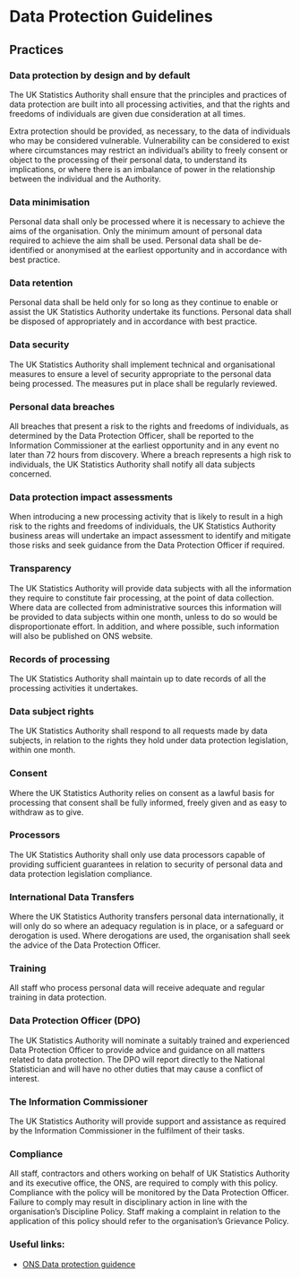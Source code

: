 # Data Protection Guidelines

## Practices

### Data protection by design and by default

The UK Statistics Authority shall ensure that the principles and practices of data protection are built into all processing activities, and that the rights and freedoms of individuals are given due consideration at all times.

Extra protection should be provided, as necessary, to the data of individuals who may be considered vulnerable. Vulnerability can be considered to exist where circumstances may restrict an individual’s ability to freely consent or object to the processing of their personal data, to understand its implications, or where there is an imbalance of power in the relationship between the individual and the Authority.

### Data minimisation

Personal data shall only be processed where it is necessary to achieve the aims of the organisation. Only the minimum amount of personal data required to achieve the aim shall be used. Personal data shall be de-identified or anonymised at the earliest opportunity and in accordance with best practice.

### Data retention

Personal data shall be held only for so long as they continue to enable or assist the UK Statistics Authority undertake its functions. Personal data shall be disposed of appropriately and in accordance with best practice.

### Data security

The UK Statistics Authority shall implement technical and organisational measures to ensure a level of security appropriate to the personal data being processed. The measures put in place shall be regularly reviewed.

### Personal data breaches

All breaches that present a risk to the rights and freedoms of individuals, as determined by the Data Protection Officer, shall be reported to the Information Commissioner at the earliest opportunity and in any event no later than 72 hours from discovery. Where a breach represents a high risk to individuals, the UK Statistics Authority shall notify all data subjects concerned.

### Data protection impact assessments

When introducing a new processing activity that is likely to result in a high risk to the rights and freedoms of individuals, the UK Statistics Authority business areas will undertake an impact assessment to identify and mitigate those risks and seek guidance from the Data Protection Officer if required.

### Transparency

The UK Statistics Authority will provide data subjects with all the information they require to constitute fair processing, at the point of data collection. Where data are collected from administrative sources this information will be provided to data subjects within one month, unless to do so would be disproportionate effort. In addition, and where possible, such information will also be published on ONS website.

### Records of processing

The UK Statistics Authority shall maintain up to date records of all the processing activities it undertakes.

### Data subject rights

The UK Statistics Authority shall respond to all requests made by data subjects, in relation to the rights they hold under data protection legislation, within one month.

### Consent

Where the UK Statistics Authority relies on consent as a lawful basis for processing that consent shall be fully informed, freely given and as easy to withdraw as to give.

### Processors

The UK Statistics Authority shall only use data processors capable of providing sufficient guarantees in relation to security of personal data and data protection legislation compliance.

### International Data Transfers

Where the UK Statistics Authority transfers personal data internationally, it will only do so where an adequacy regulation is in place, or a safeguard or derogation is used. Where derogations are used, the organisation shall seek the advice of the Data Protection Officer.

### Training

All staff who process personal data will receive adequate and regular training in data protection.

### Data Protection Officer (DPO)

The UK Statistics Authority will nominate a suitably trained and experienced Data Protection Officer to provide advice and guidance on all matters related to data protection. The DPO will report directly to the National Statistician and will have no other duties that may cause a conflict of interest.

### The Information Commissioner

The UK Statistics Authority will provide support and assistance as required by the Information Commissioner in the fulfilment of their tasks.

### Compliance

All staff, contractors and others working on behalf of UK Statistics Authority and its executive office, the ONS, are required to comply with this policy. Compliance with the policy will be monitored by the Data Protection Officer. Failure to comply may result in disciplinary action in line with the organisation’s Discipline Policy. Staff making a complaint in relation to the application of this policy should refer to the organisation’s Grievance Policy.

### Useful links:
* [ONS Data protection guidence](https://intranet.ons.statistics.gov.uk/task/data-protection/)
